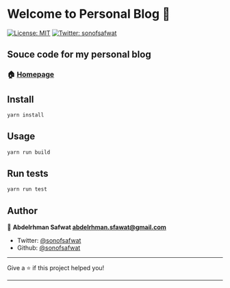 # Welcome to Personal Blog 👋

[![License: MIT](https://img.shields.io/badge/License-MIT-yellow.svg)](#)
[![Twitter: sonofsafwat](https://img.shields.io/twitter/follow/sonofsafwat.svg?style=social)](https://twitter.com/sonofsafwat)

## Souce code for my personal blog

### 🏠 [Homepage](https://abdelrhmansafwat.com)

## Install

```sh
yarn install
```

## Usage

```sh
yarn run build
```

## Run tests

```sh
yarn run test
```

## Author

👤 **Abdelrhman Safwat <abdelrhman.sfawat@gmail.com>**

- Twitter: [@sonofsafwat](https://twitter.com/sonofsafwat)
- Github: [@sonofsafwat](https://github.com/sonofsafwat)

---

Give a ⭐️ if this project helped you!

---
